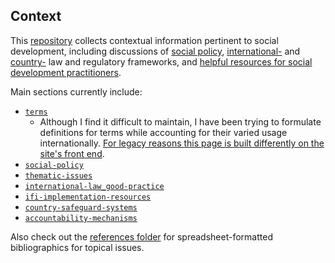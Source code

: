 ## Context

This [repository](https://github.com/aaronkyle/social-development/tree/master/context) collects contextual information pertinent to social development, including discussions of [social policy](./social-policy/), [international-](./international-law_good-practice/) and [country-](./country-safeguard-systems) law and regulatory frameworks, and [helpful resources for social development practitioners](./ifi-implementation-resources/).

Main sections currently include:

* [`terms`](https://github.com/aaronkyle/social-development/tree/master/context/terms)
   - Although I find it difficult to maintain, I have been trying to formulate definitions for terms while accounting for their varied usage internationally. [For legacy reasons this page is built differently on the site's front end](http://applied-anthro.com/category/terminology.html).
* [`social-policy`](https://github.com/aaronkyle/social-development/tree/master/context/social-policy)
* [`thematic-issues`](https://github.com/aaronkyle/social-development/tree/master/context/thematic-issues)
* [`international-law_good-practice`](https://github.com/aaronkyle/social-development/tree/master/context/international-law_good-practice)
 * [`ifi-implementation-resources`](https://github.com/aaronkyle/social-development/tree/master/context/ifi-implementation-resources)
* [`country-safeguard-systems`]()
 * [`accountability-mechanisms`](https://github.com/aaronkyle/social-development/tree/master/context/accountability-mechanisms)

Also check out the [references folder](./ref/) for spreadsheet-formatted bibliographics for topical issues.
